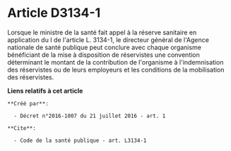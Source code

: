 # Article D3134-1

Lorsque le ministre de la santé fait appel à la réserve sanitaire en application du I de l'article L. 3134-1, le directeur
général de l'Agence nationale de santé publique peut conclure avec chaque organisme bénéficiant de la mise à disposition de
réservistes une convention déterminant le montant de la contribution de l'organisme à l'indemnisation des réservistes ou de
leurs employeurs et les conditions de la mobilisation des réservistes.

**Liens relatifs à cet article**

	**Créé par**:

	  - Décret n°2016-1007 du 21 juillet 2016 - art. 1

	**Cite**:

	  - Code de la santé publique - art. L3134-1
